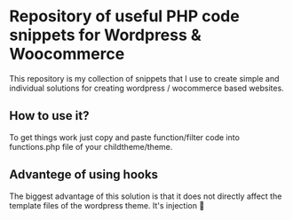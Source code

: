 <h1>Repository of useful PHP code snippets for Wordpress & Woocommerce</h1>
This repository is my collection of snippets that I use to create simple and individual solutions for creating wordpress / wocommerce based websites.

<h2>How to use it?</h2>
To get things work just copy and paste function/filter code into functions.php file of your childtheme/theme.

<h2>Advantege of using hooks</h2>
The biggest advantage of this solution is that it does not directly affect the template files of the wordpress theme. It's injection 💉
